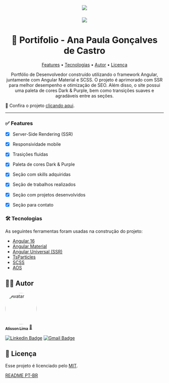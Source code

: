 
<div align="center">
<img src="https://github.com/AnaGCastro/portfolio/assets/101370736/0adf873b-f8fc-4d43-99ff-7e7f54da3202">

###
 
<img src="https://github.com/AnaGCastro/portfolio/assets/101370736/0d8f69e4-81d6-4b51-9344-e069d80c3227">
</div>

<h1 align="center">💙 Portifolio  - Ana Paula Gonçalves de Castro</h1>

<p align="center">
 <a href="#-features">Features</a> •
 <a href="#-tecnologias">Tecnologias</a> •
 <a href="#-autor">Autor</a> •
 <a href="#-licença">Licença</a>
</p>

<p align="center"> Portfólio de Desenvolvedor construído utilizando o framework Angular, juntamente com Angular Material e SCSS. O projeto é aprimorado com SSR para melhor desempenho e otimização de SEO. Além disso, o site possui uma paleta de cores Dark & Purple, bem como transições suaves e agradáveis entre as seções.</p>



📌 Confira o projeto [clicando aqui](https://www.alissonlimadev.com/).

---

### ✅ Features

- [x] Server-Side Rendering (SSR)
- [x] Responsividade mobile
- [x] Trasições fluidas
- [x] Paleta de cores Dark & Purple
- [x] Seção com skills adquiridas
- [x] Seção de trabalhos realizados
- [x] Seção com projetos desenvolvidos
- [x] Seção para contato


### 🛠 Tecnologias

As seguintes ferramentas foram usadas na construção do projeto:

- [Angular 16](https://angular.io/)
- [Angular Material](https://material.angular.io/)
- [Angular Universal (SSR)](https://angulardoc.com.br/guide/universal)
- [TsParticles](https://particles.js.org/)
- [SCSS](https://sass-lang.com/)
- [AOS](https://michalsnik.github.io/aos/)

## 👨‍🎓 Autor

<a href="https://github.com/alissonlimabr">
 <img style="border-radius: 50%;" src="https://avatars.githubusercontent.com/u/101370736?s=400&u=00839cadc5eaa54e04b68f6efbc1582eedf4e080&v=4" width="100px;" alt="Avatar"/>
 <br />
 <sub><b>Alisson Lima</b></sub></a> <a href="https://github.com/alissonlimabr" title="GitHub">🚀</a>
 <br />

[![Linkedin Badge](https://img.shields.io/badge/-Alisson-blue?style=flat-square&logo=Linkedin&logoColor=white&link=https://www.linkedin.com/in/alissonlimadev/)](https://www.linkedin.com/in/alissonlimadev/)
[![Gmail Badge](https://img.shields.io/badge/-amlxd5@gmail.com-c14438?style=flat-square&logo=Gmail&logoColor=white&link=mailto:amlxd5@gmail.com)](mailto:amlxd5@gmail.com)

## 📝 Licença

Esse projeto é licenciado pelo [MIT](./LICENSE).


[README PT-BR](./README-pt.md)
